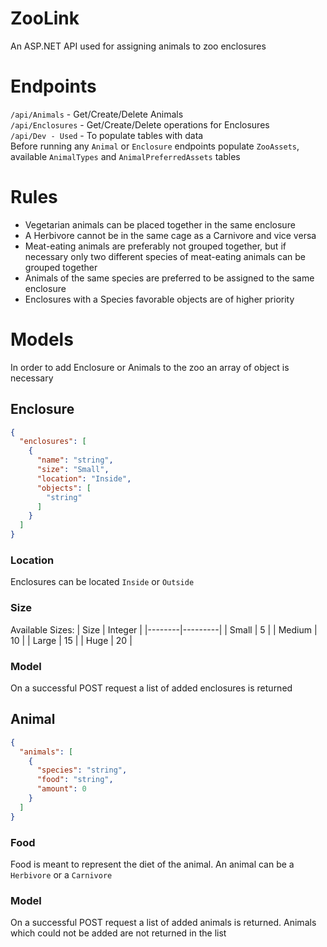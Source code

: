 # ZooLink
An ASP.NET API used for assigning animals to zoo enclosures

# Endpoints
```/api/Animals``` - Get/Create/Delete Animals <br>
```/api/Enclosures``` - Get/Create/Delete operations for Enclosures <br>
```/api/Dev - Used``` - To populate tables with data <br>
Before running any ```Animal``` or ```Enclosure``` endpoints populate ```ZooAssets```, available ```AnimalTypes``` and ```AnimalPreferredAssets``` tables


# Rules
- Vegetarian animals can be placed together in the same enclosure
- A Herbivore cannot be in the same cage as a Carnivore and vice versa
- Meat-eating animals are preferably not grouped together, but if necessary only two different species of meat-eating animals can be grouped together
- Animals of the same species are preferred to be assigned to the same enclosure
- Enclosures with a Species favorable objects are of higher priority

# Models
In order to add Enclosure or Animals to the zoo an array of object is necessary
## Enclosure
```json
{
  "enclosures": [
    {
      "name": "string",
      "size": "Small",
      "location": "Inside",
      "objects": [
        "string"
      ]
    }
  ]
}
```
### Location
Enclosures can be located ```Inside``` or ```Outside```
### Size
Available Sizes:
| Size   | Integer |
|--------|---------|
| Small  | 5       |
| Medium | 10      |
| Large  | 15      |
| Huge   | 20      |

### Model
On a successful POST request a list of added enclosures is returned

## Animal
```json
{
  "animals": [
    {
      "species": "string",
      "food": "string",
      "amount": 0
    }
  ]
}
```
### Food
Food is meant to represent the diet of the animal. An animal can be a ```Herbivore``` or a ```Carnivore```

### Model
On a successful POST request a list of added animals is returned. Animals which could not be added are not returned in the list


